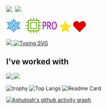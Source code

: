  <a href="https://mail.google.com/mail/?view=cm&fs=1&tf=1&to=shadmanshariar007@gmail.com"><img src="https://img.shields.io/badge/Gmail-D14836?style=for-the-badge&logo=gmail&logoColor=white"/></a>&nbsp; ![](https://komarev.com/ghpvc/?username=ShadmanShariar&color=blue)</a>
<p align="left">
<a href='https://archiveprogram.github.com/'><img src='https://raw.githubusercontent.com/acervenky/animated-github-badges/master/assets/acbadge.gif' width='40' height='40'></a> <a href='https://docs.github.com/en/developers'><img src='https://raw.githubusercontent.com/acervenky/animated-github-badges/master/assets/devbadge.gif' width='40' height='40'></a> <a href='https://github.com/pricing'><img src='https://raw.githubusercontent.com/acervenky/animated-github-badges/master/assets/pro.gif' width='40' height='40'></a> <a href='https://stars.github.com/'><img src='https://raw.githubusercontent.com/acervenky/animated-github-badges/master/assets/starbadge.gif' width='35' height='35'></a> <a href='https://docs.github.com/en/github/supporting-the-open-source-community-with-github-sponsors'><img src='https://raw.githubusercontent.com/acervenky/animated-github-badges/master/assets/sponsorbadge.gif' width='35' height='35'></a> 
</p>

<a href="https://www.linkedin.com/in/shadmanshariar#gh-light-mode-only">
<img src="https://skillicons.dev/icons?i=linkedin,&theme=light&perline=9" />
</a><a href="https://github.com/ShadmanShariar">
    <img src="https://readme-typing-svg.demolab.com?font=Georgia&size=20&duration=2000&pause=100&multiline=true&width=600&height=80&lines=Hello 👋🏻 This is Shadman Shariar;Competitive+Programmer+%7C+CS+Student+%7C+Software+Engineer;Data+structures+%7C+Algorithms+%7C+Object+Oriented+Programming" alt="Typing SVG" />
</a>

<!-- Programming languages -->
<h2>I've worked with</h2>
<a href="https://github.com/ShadmanShariar#gh-light-mode-only">
<img src="https://skillicons.dev/icons?i=androidstudio,java,spring,python,django,c,cpp,javascript,react,html,css,tailwind,bootstrap,mysql,firebase,git,github,postman,&theme=light&perline=9" />
</a>

<a href="https://github.com/Anant-mishra1729#gh-dark-mode-only">
<img src="https://skillicons.dev/icons?i=python,tensorflow,pytorch,r,rust,matlab,cpp,flask,react,html,css,mysql,linux,bash,git,neovim,&theme=dark&perline=9" />
</a>

![trophy](https://github-profile-trophy.vercel.app/?username=ShadmanShariar&row=1&column=7)
![Top Langs](https://github-readme-stats.vercel.app/api/top-langs/?username=ShadmanShariar&layout=compact)
![Readme Card](https://github-readme-stats.vercel.app/api/pin/?username=ShadmanShariar&repo=My_Java_Template_For_Competitive_Programming)
<!-- ![GitHub streak stats](https://github-readme-streak-stats.herokuapp.com/?user=ShadmanShariar)
![GitHub stats](https://github-readme-stats.vercel.app/api?username=ShadmanShariar&show_icons=true&count_private=true) -->

[![Ashutosh's github activity graph](https://github-readme-activity-graph.vercel.app/graph?username=ShadmanShariar&bg_color=ffffff&color=0074B7&line=0074B7&point=050A30&area=true&hide_border=false)](https://github.com/ashutosh00710/github-readme-activity-graph)
